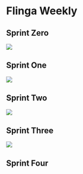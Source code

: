 # Flinga Weekly

## Sprint Zero

![](https://res.cloudinary.com/ninaw/image/upload/v1622007606/flinga1_rgudrg.png)

## Sprint One

![](https://res.cloudinary.com/ninaw/image/upload/v1622528795/flinga2_hjtqu3.png)

## Sprint Two

![](https://res.cloudinary.com/ninaw/image/upload/v1623085287/flinga3_gkh7vd.png)

## Sprint Three

![](https://res.cloudinary.com/ninaw/image/upload/v1623666159/flinga4_napvfc.png)

## Sprint Four
